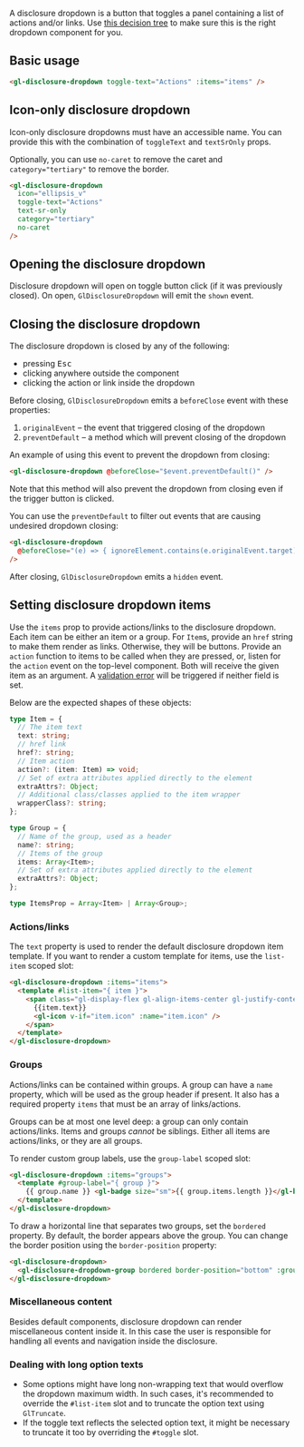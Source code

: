 A disclosure dropdown is a button that toggles a panel containing a list of actions and/or links. Use
[this decision tree](https://design.gitlab.com/components/dropdown-overview#which-component-should-you-use)
to make sure this is the right dropdown component for you.

## Basic usage

```html
<gl-disclosure-dropdown toggle-text="Actions" :items="items" />
```

## Icon-only disclosure dropdown

Icon-only disclosure dropdowns must have an accessible name.
You can provide this with the combination of `toggleText` and `textSrOnly` props.

Optionally, you can use `no-caret` to remove the caret and `category="tertiary"` to remove the border.

```html
<gl-disclosure-dropdown
  icon="ellipsis_v"
  toggle-text="Actions"
  text-sr-only
  category="tertiary"
  no-caret
/>
```

## Opening the disclosure dropdown

Disclosure dropdown will open on toggle button click (if it was previously closed).
On open, `GlDisclosureDropdown` will emit the `shown` event.

## Closing the disclosure dropdown

The disclosure dropdown is closed by any of the following:

- pressing <kbd>Esc</kbd>
- clicking anywhere outside the component
- clicking the action or link inside the dropdown

Before closing, `GlDisclosureDropdown` emits a `beforeClose` event with these properties:

1. `originalEvent` – the event that triggered closing of the dropdown
2. `preventDefault` – a method which will prevent closing of the dropdown

An example of using this event to prevent the dropdown from closing:

```html
<gl-disclosure-dropdown @beforeClose="$event.preventDefault()" />
```

Note that this method will also prevent the dropdown from closing even if the trigger button is clicked.

You can use the `preventDefault` to filter out events that are causing undesired dropdown closing:

```html
<gl-disclosure-dropdown
  @beforeClose="(e) => { ignoreElement.contains(e.originalEvent.target) && e.preventDefault() }"
/>
```

After closing, `GlDisclosureDropdown` emits a `hidden` event.

## Setting disclosure dropdown items

Use the `items` prop to provide actions/links to the disclosure dropdown. Each
item can be either an item or a group. For `Item`s, provide an `href` string to
make them render as links. Otherwise, they will be buttons. Provide an `action`
function to items to be called when they are pressed, or, listen for the
`action` event on the top-level component. Both will receive the given item as
an argument.
A <!-- markdownlint-disable-next-line line-length -->
[validation error](https://gitlab.com/gitlab-org/gitlab-ui/-/blob/6cbff4f908b429cc01f17a4cc2868e881db1aa31/src/components/base/new_dropdowns/disclosure/utils.js#L1)
will be triggered if neither field is set.

Below are the expected shapes of these objects:

```typescript
type Item = {
  // The item text
  text: string;
  // href link
  href?: string;
  // Item action
  action?: (item: Item) => void;
  // Set of extra attributes applied directly to the element
  extraAttrs?: Object;
  // Additional class/classes applied to the item wrapper
  wrapperClass?: string;
};

type Group = {
  // Name of the group, used as a header
  name?: string;
  // Items of the group
  items: Array<Item>;
  // Set of extra attributes applied directly to the element
  extraAttrs?: Object;
};

type ItemsProp = Array<Item> | Array<Group>;
```

### Actions/links

The `text` property is used to render the default disclosure dropdown item
template. If you want to render a custom template for items, use the
`list-item` scoped slot:

```html
<gl-disclosure-dropdown :items="items">
  <template #list-item="{ item }">
    <span class="gl-display-flex gl-align-items-center gl-justify-content-space-between">
      {{item.text}}
      <gl-icon v-if="item.icon" :name="item.icon" />
    </span>
  </template>
</gl-disclosure-dropdown>
```

### Groups

Actions/links can be contained within groups. A group can have a `name`
property, which will be used as the group header if present.
It also has a required property `items` that must be an array of links/actions.

Groups can be at most one level deep: a group can only contain actions/links.
Items and groups _cannot_ be siblings. Either all items are actions/links,
or they are all groups.

To render custom group labels, use the `group-label` scoped slot:

```html
<gl-disclosure-dropdown :items="groups">
  <template #group-label="{ group }">
    {{ group.name }} <gl-badge size="sm">{{ group.items.length }}</gl-badge>
  </template>
</gl-disclosure-dropdown>
```

To draw a horizontal line that separates two groups, set the `bordered` property.
By default, the border appears above the group. You can change the border position
using the `border-position` property:

```html
<gl-disclosure-dropdown>
  <gl-disclosure-dropdown-group bordered border-position="bottom" :group="group" />
</gl-disclosure-dropdown>
```

### Miscellaneous content

Besides default components, disclosure dropdown can render miscellaneous content inside it.
In this case the user is responsible for handling all events and navigation inside the disclosure.

### Dealing with long option texts

- Some options might have long non-wrapping text that would overflow the dropdown maximum width. In
  such cases, it's recommended to override the `#list-item` slot and to truncate the option text using
  `GlTruncate`.
- If the toggle text reflects the selected option text, it might be necessary to truncate
  it too by overriding the `#toggle` slot.
